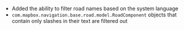 - Added the ability to filter road names based on the system language
- `com.mapbox.navigation.base.road.model.RoadComponent` objects that contain only slashes in their text are filtered out